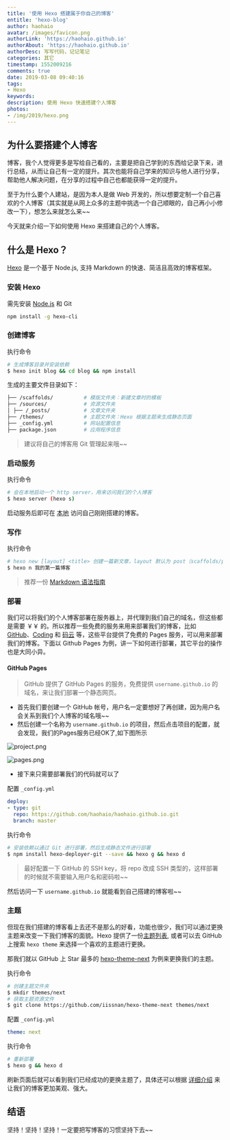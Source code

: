 ```yaml
---
title: '使用 Hexo 搭建属于你自己的博客'
entitle: 'hexo-blog'
author: haohaio
avatar: /images/favicon.png
authorLink: 'https://haohaio.github.io'
authorAbout: 'https://haohaio.github.io'
authorDesc: 写写代码，记记笔记
categories: 其它
timestamp: 1552009216
comments: true
date: 2019-03-08 09:40:16
tags:
- Hexo
keywords: 
description: 使用 Hexo 快速搭建个人博客
photos:
- /img/2019/hexo.png
---
```


## 为什么要搭建个人博客

博客，我个人觉得更多是写给自己看的，主要是把自己学到的东西给记录下来，进行总结，从而让自己有一定的提升。其次也能将自己学来的知识与他人进行分享，帮助他人解决问题，在分享的过程中自己也都能获得一定的提升。

至于为什么要个人建站，是因为本人是做 Web 开发的，所以想要定制一个自己喜欢的个人博客（其实就是从网上众多的主题中挑选一个自己顺眼的，自己再小小修改一下），想怎么来就怎么来~~

今天就来介绍一下如何使用 Hexo 来搭建自己的个人博客。

## 什么是 Hexo？

[Hexo](https://hexo.io/zh-cn/) 是一个基于 Node.js, 支持 Markdown 的快速、简洁且高效的博客框架。

### 安装 Hexo

需先安装 [Node.js](https://github.com/creationix/nvm) 和 Git

```bash
npm install -g hexo-cli
```

### 创建博客

执行命令

```bash
# 生成博客目录并安装依赖
$ hexo init blog && cd blog && npm install
```

生成的主要文件目录如下：

```bash
├── /scaffolds/          # 模版文件夹：新建文章时的模板
├── /sources/            # 资源文件夹
│ ├── /_posts/           # 文章文件夹
├── /themes/             # 主题文件夹：Hexo 根据主题来生成静态页面
├── _config.yml          # 网站配置信息
├── package.json         # 应用程序信息
```

> 建议将自己的博客用 Git 管理起来哦~~

### 启动服务

执行命令

```bash
# 会在本地启动一个 http server，用来访问我们的个人博客
$ hexo server (hexo s)
```

启动服务后即可在 [本地](localhost:4000) 访问自己刚刚搭建的博客。

### 写作

执行命令

```bash
# hexo new [layout] <title> 创建一篇新文章，layout 默认为 post（scaffolds/post）
$ hexo n 我的第一篇博客
```

> 推荐一份 [Markdown 语法指南](http://note.youdao.com/iyoudao/?p=2411&vendor=unsilent14)

### 部署

我们可以将我们的个人博客部署在服务器上，并代理到我们自己的域名，但这些都是需要 ￥￥ 的。所以推荐一些免费的服务来用来部署我们的博客，比如 [GitHub](https://github.com/)、[Coding](https://coding.net/) 和 [码云](https://gitee.com/) 等，这些平台提供了免费的 Pages 服务，可以用来部署我们的博客。下面以 Github Pages 为例，讲一下如何进行部署，其它平台的操作也是大同小异。

#### GitHub Pages

> GitHub 提供了 GitHub Pages 的服务，免费提供 `username.github.io` 的域名，来让我们部署一个静态网页。

- 首先我们要创建一个 GitHub 帐号，用户名一定要想好了再创建，因为用户名会关系到我们个人博客的域名哦~~
- 然后创建一个名称为 `username.github.io` 的项目，然后点击项目的配置，就会发现，我们的Pages服务已经OK了,如下图所示

![project.png](https://upload-images.jianshu.io/upload_images/1692994-aa18483b1638de5e.png?imageMogr2/auto-orient/strip%7CimageView2/2/w/1240)

![pages.png](https://upload-images.jianshu.io/upload_images/1692994-77ac0154b8739377.png?imageMogr2/auto-orient/strip%7CimageView2/2/w/1240)

- 接下来只需要部署我们的代码就可以了

配置 `_config.yml`

```yml
deploy:
- type: git
  repo: https://github.com/haohaio/haohaio.github.io.git
  branch: master
```

执行命令

```bash
# 安装依赖以通过 Git 进行部署，然后生成静态文件进行部署
$ npm install hexo-deployer-git --save && hexo g && hexo d
```

> 最好配置一下 GitHub 的 SSH key，将 repo 改成 SSH 类型的，这样部署的时候就不需要输入用户名和密码啦~~

然后访问一下 `username.github.io` 就能看到自己搭建的博客啦~~

### 主题

但现在我们搭建的博客看上去还不是那么的好看，功能也很少，我们可以通过更换主题来改变一下我们博客的面貌。Hexo 提供了一份[主题列表](https://hexo.io/themes/), 或者可以去 GitHub 上搜索 `hexo theme` 来选择一个喜欢的主题进行更换。

那我们就以 GitHub 上 Star 最多的 [hexo-theme-next](https://github.com/iissnan/hexo-theme-next) 为例来更换我们的主题。

执行命令

```bash
# 创建主题文件夹
$ mkdir themes/next
# 获取主题资源文件
$ git clone https://github.com/iissnan/hexo-theme-next themes/next
```

配置 `_config.yml`

```yml
theme: next
```

执行命令

```bash
# 重新部署
$ hexo g && hexo d
```

刷新页面后就可以看到我们已经成功的更换主题了，具体还可以根据 [详细介绍](http://theme-next.iissnan.com/getting-started.html) 来让我们的博客更加美观、强大。

## 结语

坚持！坚持！坚持！一定要把写博客的习惯坚持下去~~